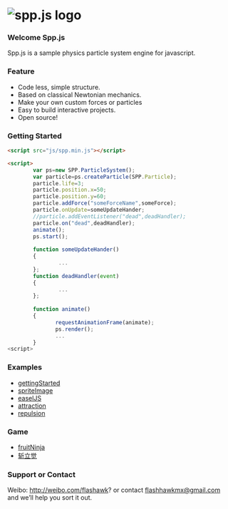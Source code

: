 ![spp.js logo](https://raw.github.com/flashhawk/spp.js/dev/logo.png)
======
### Welcome Spp.js
Spp.js is a sample physics particle system engine for javascript.

### Feature

* Code less, simple structure.
* Based on classical Newtonian mechanics.
* Make your own custom forces or particles
* Easy to build interactive projects.
* Open source!

### Getting Started
```html
<script src="js/spp.min.js"></script>
```

```html
<script>
        var ps=new SPP.ParticleSystem();
        var particle=ps.createParticle(SPP.Particle);
        particle.life=3;
        particle.position.x=50;
        particle.position.y=60;
        particle.addForce("someForceName",someForce);
        particle.onUpdate=someUpdateHander;
        //particle.addEventListener("dead",deadHandler);
        particle.on("dead",deadHandler);
        animate();
        ps.start();
        
        function someUpdateHander()
        {
                ...
        };
        function deadHandler(event)
        {
                ...
        };
        
        function animate()
        {
               requestAnimationFrame(animate);
               ps.render();
               ...
        } 
<script>
```
### Examples
* [gettingStarted](http://flashhawk.github.com/spp.js/examples/gettingStarted/)
* [spriteImage](http://flashhawk.github.com/spp.js/examples/spriteImage/)
* [easelJS](http://flashhawk.github.com/spp.js/examples/easelJS/)
* [attraction](http://flashhawk.github.com/spp.js/examples/attraction/)
* [repulsion](http://flashhawk.github.com/spp.js/examples/repulsion/)

### Game
* [fruitNinja](http://flashhawk.github.com/spp.js/examples/fruitNinja/)
* [斩立觉](https://itunes.apple.com/cn/app/zhan-li-jue/id636378939?ls=1&mt=8)


### Support or Contact
Weibo: http://weibo.com/flashawk? or contact flashhawkmx@gmail.com and we’ll help you sort it out.
